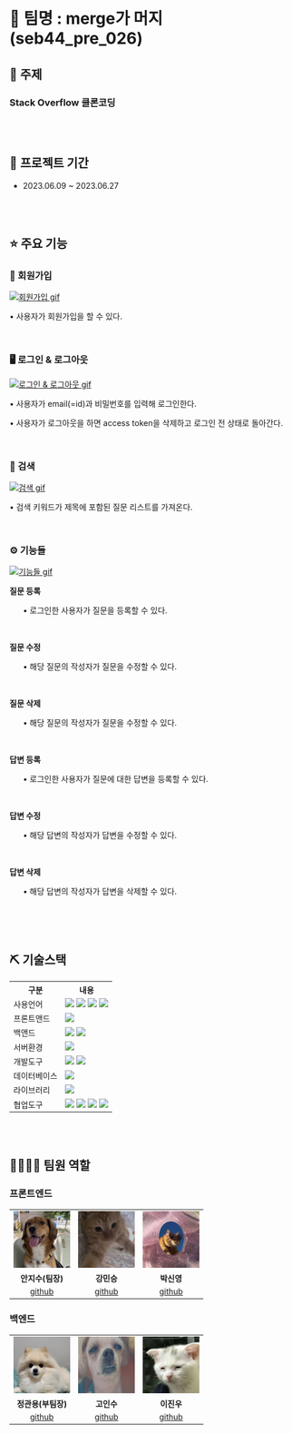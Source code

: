 # 🧐 팀명 : merge가 머지 (seb44_pre_026)

## 👀 주제

### Stack Overflow 클론코딩

<br>
<br>

## 📅 프로젝트 기간

- 2023.06.09 ~ 2023.06.27
<br>
<br>

## ⭐ 주요 기능
### 👤 회원가입
<a href=""><img 
src="https://blog.kakaocdn.net/dn/oQnOr/btsltVqXxMI/anGMPM4qOfNIAK0cj2mvkK/img.gif" alt="회원가입 gif" width="540" height="300"/></a>
<p>• 사용자가 회원가입을 할 수 있다.</p>
<br>


### 🖥 로그인 & 로그아웃
<a href=""><img 
src="https://blog.kakaocdn.net/dn/bh2mu9/btslA5eD6VB/pqY0UuLYH7h84CmCl3nyfK/img.gif" alt="로그인 & 로그아웃 gif" width="540" height="300"/></a>
<p>• 사용자가 email(=id)과 비밀번호를 입력해 로그인한다.</p>
<p>• 사용자가 로그아웃을 하면 access token을 삭제하고 로그인 전 상태로 돌아간다.</p>
<br>

### 🔎 검색
<a href=""><img 
src=" https://blog.kakaocdn.net/dn/b2LqHq/btslwqDCMZd/NaTkGTKKyXSMDEcOhWWaTk/img.gif" alt="검색 gif" width="540" height="300"/></a>
<p>• 검색 키워드가 제목에 포함된 질문 리스트를 가져온다.</p>
<br>

### ⚙ 기능들
<a href=""><img 
src="https://blog.kakaocdn.net/dn/OrUxl/btslxKojsaF/mRzRKyUk9h0BphxMSMnJO1/img.gif" alt="기능들 gif" width="540" height="300"/></a>
<p><strong>질문 등록</strong></p>
<ul>• 로그인한 사용자가 질문을 등록할 수 있다.</ul>
<br>
<p><strong>질문 수정</strong></p>
<ul>• 해당 질문의 작성자가 질문을 수정할 수 있다.</ul>
<br>
<p><strong>질문 삭제</strong></p>
<ul>• 해당 질문의 작성자가 질문을 수정할 수 있다.</ul>
<br>
<p><strong>답변 등록</strong></p>
<ul>• 로그인한 사용자가 질문에 대한 답변을 등록할 수 있다.</ul>
<br>
<p><strong>답변 수정</strong></p>
<ul>• 해당 답변의 작성자가 답변을 수정할 수 있다.</ul>
<br>
<p><strong>답변 삭제</strong></p>
<ul>• 해당 답변의 작성자가 답변을 삭제할 수 있다.</ul>

<br>
<br>
<br>


## ⛏ 기술스택

<table>
    <tr>
        <th>구분</th>
        <th>내용</th>
    </tr>
    <tr>
        <td>사용언어</td>
        <td>
            <img src="https://img.shields.io/badge/TypeScript-3178C6?style=for-the-badge&logo=TypeScript&logoColor=white" />
            <img src="https://img.shields.io/badge/Java 11-007396?style=for-the-badge&logo=java&logoColor=white"/>
            <img src="https://img.shields.io/badge/HTML-E34F26?style=for-the-badge&logo=HTML5&logoColor=white" />
            <img src="https://img.shields.io/badge/CSS3-1572B6?style=for-the-badge&logo=CSS3&logoColor=white" />
        </td>
    </tr>
        <tr>
        <td>프론트앤드</td>
        <td>
            <img src="https://img.shields.io/badge/react-61DAFB?style=for-the-badge&logo=React&logoColor=black" />
        </td>
    </tr>
    <tr>
        <td>백앤드</td>
        <td>
            <img src="https://img.shields.io/badge/spring boot-6DB33F?style=for-the-badge&logo=springboot&logoColor=white" /> 
            <img src="https://img.shields.io/badge/spring security-6DB33F?style=for-the-badge&logo=springsecurity&logoColor=white" />
        </td>
    </tr>
    <tr>
        <td>서버환경</td>
        <td>
            <img src="https://img.shields.io/badge/Amazon%20AWS-232F3E?style=flat-square&logo=amazonaws&logoColor=white" />
        </td>
    </tr>
    <tr>
        <td>개발도구</td>
        <td>
            <img src="https://img.shields.io/badge/VSCode-007ACC?style=for-the-badge&logo=VisualStudioCode&logoColor=white" />
            <img src="https://img.shields.io/badge/intellij-000000?style=for-the-badge&logo=intellijidea&logoColor=white" />
        </td>
    </tr>
    <tr>
        <td>데이터베이스</td>
        <td>
            <img src="https://img.shields.io/badge/mysql-4479A1?style=for-the-badge&logo=mysql&logoColor=white" />
        </td>
    </tr>
    <tr>
        <td>라이브러리</td>
        <td>
            <img src="https://img.shields.io/badge/styled components-DB7093?style=for-the-badge&logo=styledcomponents&logoColor=white" />        
        </td>
    </tr>
    <tr>
        <td>협업도구</td>
        <td>
            <img src="https://img.shields.io/badge/git-F05032?style=for-the-badge&logo=git&logoColor=white" />
            <img src="https://img.shields.io/badge/GitHub-181717?style=for-the-badge&logo=GitHub&logoColor=white" />
            <img src="https://img.shields.io/badge/Notion-000000?style=for-the-badge&logo=notion&logoColor=white" />
            <img src="https://img.shields.io/badge/discord-5865F2?style=for-the-badge&logo=discord&logoColor=white" />
        </td>
    </tr>
    
</table>

<br>

<br>

## 👨‍👩‍👦‍👦 팀원 역할

### 프론트엔드

<table>
  <tr>
    <!-- 안지수 -->
    <td align="center"><img src="client/src/assets/readme/fe1.jpeg" width="100" height="100"/></td>
    <!-- 강민승 -->
    <td align="center"><img src="client/src/assets/readme/fe2.jpeg" width="100" height="100"/></td>
    <!-- 박신영 -->
    <td align="center"><img src="client/src/assets/readme/fe3.jpg" width="100" height="100"/></td>
  </tr>
  <tr>
    <td align="center"><strong>안지수(팀장)</strong></td>
    <td align="center"><strong>강민승</strong></td>
    <td align="center"><strong>박신영</strong></td>
  </tr>
  <tr></tr>
    <!-- 안지수 -->
    <td align="center"><a href="https://github.com/Scarlett0JS" target='_blank'>github</a></td>
    <!-- 강민승 -->
    <td align="center"><a href="https://github.com/g4dalcom" target='_blank'>github</a></td>
    <!-- 박신영 -->
    <td align="center"><a href="https://github.com/ShinyoungPark99" target='_blank'>github</a></td>
  </tr>
</table>

### 백엔드

<table>
  <tr>
    <!-- 정관용 -->
    <td align="center"><img src="client/src/assets/readme/be1.jpeg" width="100" height="100"/></td>
    <!-- 고인수 -->
    <td align="center"><img src="client/src/assets/readme/be2.png" width="100" height="100"/></td>
    <!-- 이진우 -->
    <td align="center"><img src="client/src/assets/readme/be3.jpeg" width="100" height="100"/></td>
  </tr>
  <tr>
    <td align="center"><strong>정관용(부팀장)</strong></td>
    <td align="center"><strong>고인수</strong></td>
    <td align="center"><strong>이진우</strong></td>
  </tr>
  <tr>
    <!-- 정관용 -->
    <td align="center"><a href="https://github.com/JKY4860" target='_blank'>github</a></td>
    <!-- 고인수 -->
    <td align="center"><a href="https://github.com/insuko" target='_blank'>github</a></td>
    <!-- 이진우 -->
    <td align="center"><a href="https://github.com/Hukabo" target='_blank'>github</a></td>
  </tr>
</table>
